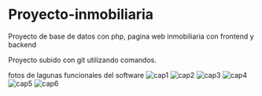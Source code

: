 # Proyecto-inmobiliaria
 
 Proyecto de base de datos con php, pagina web inmobiliaria con frontend y backend 
 
Proyecto subido con git utilizando comandos. 

fotos de lagunas funcionales del software 
![cap1](https://user-images.githubusercontent.com/72154277/120130981-07c78d80-c18d-11eb-9ddf-0756c44f03bc.PNG)
![cap2](https://user-images.githubusercontent.com/72154277/120130983-08f8ba80-c18d-11eb-8caa-21a0ebafdb89.PNG)
![cap3](https://user-images.githubusercontent.com/72154277/120130987-0a29e780-c18d-11eb-8706-c1fefe266760.PNG)
![cap4](https://user-images.githubusercontent.com/72154277/120130994-0bf3ab00-c18d-11eb-8739-a7dcfe9ceee5.PNG)
![cap5](https://user-images.githubusercontent.com/72154277/120131084-38a7c280-c18d-11eb-9d33-e6e1c90fc084.PNG)
![cap6](https://user-images.githubusercontent.com/72154277/120131089-3a718600-c18d-11eb-9416-d7aa7aa1193d.PNG)




